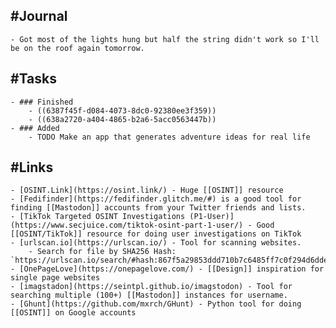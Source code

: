 ## #Journal
	- Got most of the lights hung but half the string didn't work so I'll be on the roof again tomorrow.
## #Tasks
	- ### Finished
		- ((6387f45f-d084-4073-8dc0-92380ee3f359))
		- ((638a2720-a404-4865-b2a6-5acc0563447b))
	- ### Added
		- TODO Make an app that generates adventure ideas for real life
## #Links
	- [OSINT.Link](https://osint.link/) - Huge [[OSINT]] resource
	- [Fedifinder](https://fedifinder.glitch.me/#) is a good tool for finding [[Mastodon]] accounts from your Twitter friends and lists.
	- [TikTok Targeted OSINT Investigations (P1-User)](https://www.secjuice.com/tiktok-osint-part-1-user/) - Good [[OSINT/TikTok]] resource for doing user investigations on TikTok
	- [urlscan.io](https://urlscan.io/) - Tool for scanning websites.
		- Search for file by SHA256 Hash: `https://urlscan.io/search/#hash:867f5a29853ddd710b7c6485ff7c0f294d6dde33817c68e84535fb68572ffe8b%20AND%20NOT%20(page.domain:theepochtimes.com%20OR%20page.domain:epochtimes.com.ua%20OR%20page.domain:lists.youmaker.com)`
	- [OnePageLove](https://onepagelove.com/) - [[Design]] inspiration for single page websites
	- [imagstadon](https://seintpl.github.io/imagstodon) - Tool for searching multiple (100+) [[Mastodon]] instances for username.
	- [Ghunt](https://github.com/mxrch/GHunt) - Python tool for doing [[OSINT]] on Google accounts